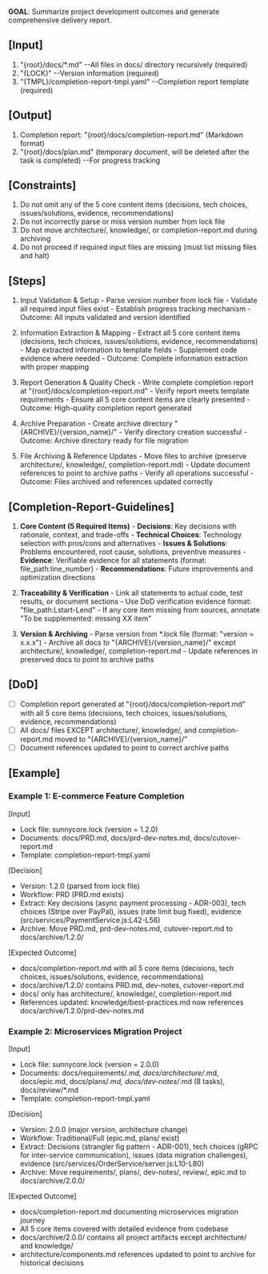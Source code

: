 **GOAL**: Summarize project development outcomes and generate comprehensive delivery report.

## [Input]
  1. "{root}/docs/*.md" --All files in docs/ directory recursively (required)
  2. "{LOCK}" --Version information (required)
  3. "{TMPL}/completion-report-tmpl.yaml" --Completion report template (required)

## [Output]
  1. Completion report: "{root}/docs/completion-report.md" (Markdown format)
  2. "{root}/docs/plan.md" (temporary document, will be deleted after the task is completed) --For progress tracking

## [Constraints]
  1. Do not omit any of the 5 core content items (decisions, tech choices, issues/solutions, evidence, recommendations)
  2. Do not incorrectly parse or miss version number from lock file
  3. Do not move architecture/, knowledge/, or completion-report.md during archiving
  4. Do not proceed if required input files are missing (must list missing files and halt)

## [Steps]
  1. Input Validation & Setup
    - Parse version number from lock file
    - Validate all required input files exist
    - Establish progress tracking mechanism
    - Outcome: All inputs validated and version identified

  2. Information Extraction & Mapping
    - Extract all 5 core content items (decisions, tech choices, issues/solutions, evidence, recommendations)
    - Map extracted information to template fields
    - Supplement code evidence where needed
    - Outcome: Complete information extraction with proper mapping

  3. Report Generation & Quality Check
    - Write complete completion report at "{root}/docs/completion-report.md"
    - Verify report meets template requirements
    - Ensure all 5 core content items are clearly presented
    - Outcome: High-quality completion report generated

  4. Archive Preparation
    - Create archive directory "{ARCHIVE}/{version_name}/"
    - Verify directory creation successful
    - Outcome: Archive directory ready for file migration

  5. File Archiving & Reference Updates
    - Move files to archive (preserve architecture/, knowledge/, completion-report.md)
    - Update document references to point to archive paths
    - Verify all operations successful
    - Outcome: Files archived and references updated correctly

## [Completion-Report-Guidelines]
  1. **Core Content (5 Required Items)**
    - **Decisions**: Key decisions with rationale, context, and trade-offs
    - **Technical Choices**: Technology selection with pros/cons and alternatives
    - **Issues & Solutions**: Problems encountered, root cause, solutions, preventive measures
    - **Evidence**: Verifiable evidence for all statements (format: file_path:line_number)
    - **Recommendations**: Future improvements and optimization directions
  
  2. **Traceability & Verification**
    - Link all statements to actual code, test results, or document sections
    - Use DoD verification evidence format: "file_path:Lstart-Lend"
    - If any core item missing from sources, annotate "To be supplemented: missing XX item"
  
  3. **Version & Archiving**
    - Parse version from *.lock file (format: "version = x.x.x")
    - Archive all docs to "{ARCHIVE}/{version_name}/" except architecture/, knowledge/, completion-report.md
    - Update references in preserved docs to point to archive paths

## [DoD]
  - [ ] Completion report generated at "{root}/docs/completion-report.md" with all 5 core items (decisions, tech choices, issues/solutions, evidence, recommendations)
  - [ ] All docs/ files EXCEPT architecture/, knowledge/, and completion-report.md moved to "{ARCHIVE}/{version_name}/"
  - [ ] Document references updated to point to correct archive paths

## [Example]

### Example 1: E-commerce Feature Completion
[Input]
- Lock file: sunnycore.lock (version = 1.2.0)
- Documents: docs/PRD.md, docs/prd-dev-notes.md, docs/cutover-report.md
- Template: completion-report-tmpl.yaml

[Decision]
- Version: 1.2.0 (parsed from lock file)
- Workflow: PRD (PRD.md exists)
- Extract: Key decisions (async payment processing - ADR-003), tech choices (Stripe over PayPal), issues (rate limit bug fixed), evidence (src/services/PaymentService.js:L42-L56)
- Archive: Move PRD.md, prd-dev-notes.md, cutover-report.md to docs/archive/1.2.0/

[Expected Outcome]
- docs/completion-report.md with all 5 core items (decisions, tech choices, issues/solutions, evidence, recommendations)
- docs/archive/1.2.0/ contains PRD.md, dev-notes, cutover-report.md
- docs/ only has architecture/, knowledge/, completion-report.md
- References updated: knowledge/best-practices.md now references docs/archive/1.2.0/prd-dev-notes.md

### Example 2: Microservices Migration Project
[Input]
- Lock file: sunnycore.lock (version = 2.0.0)
- Documents: docs/requirements/*.md, docs/architecture/*.md, docs/epic.md, docs/plans/*.md, docs/dev-notes/*.md (8 tasks), docs/review/*.md
- Template: completion-report-tmpl.yaml

[Decision]
- Version: 2.0.0 (major version, architecture change)
- Workflow: Traditional/Full (epic.md, plans/ exist)
- Extract: Decisions (strangler fig pattern - ADR-001), tech choices (gRPC for inter-service communication), issues (data migration challenges), evidence (src/services/OrderService/server.js:L10-L80)
- Archive: Move requirements/, plans/, dev-notes/, review/, epic.md to docs/archive/2.0.0/

[Expected Outcome]
- docs/completion-report.md documenting microservices migration journey
- All 5 core items covered with detailed evidence from codebase
- docs/archive/2.0.0/ contains all project artifacts except architecture/ and knowledge/
- architecture/components.md references updated to point to archive for historical decisions
